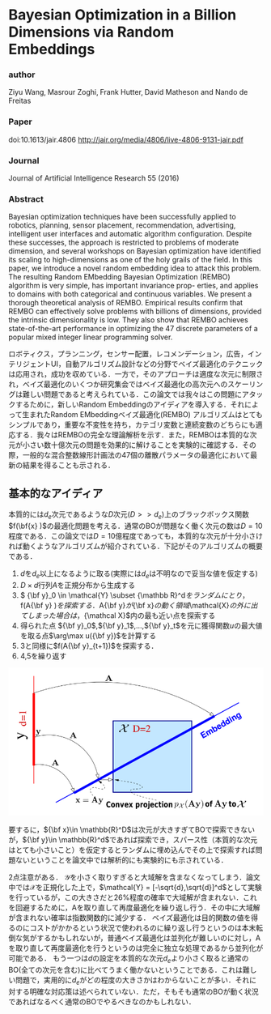 # Bayesian Optimization in a Billion Dimensions via Random Embeddings
### author
Ziyu Wang‚ Masrour Zoghi‚ Frank Hutter‚ David Matheson and Nando de Freitas
### Paper
doi:10.1613/jair.4806
http://jair.org/media/4806/live-4806-9131-jair.pdf
### Journal
Journal of Artificial Intelligence Research 55 (2016)
### Abstract
Bayesian optimization techniques have been successfully applied to robotics, planning, sensor placement, recommendation, advertising, intelligent user interfaces and automatic algorithm configuration. Despite these successes, the approach is restricted to problems of moderate dimension, and several workshops on Bayesian optimization have identified its scaling to high-dimensions as one of the holy grails of the field. In this paper, we introduce a novel random embedding idea to attack this problem. The resulting Random EMbedding Bayesian Optimization (REMBO) algorithm is very simple, has important invariance prop- erties, and applies to domains with both categorical and continuous variables. We present a thorough theoretical analysis of REMBO. Empirical results confirm that REMBO can effectively solve problems with billions of dimensions, provided the intrinsic dimensionality is low. They also show that REMBO achieves state-of-the-art performance in optimizing the 47 discrete parameters of a popular mixed integer linear programming solver.

ロボティクス，プランニング，センサー配置，レコメンデーション，広告，インテリジェントUI，自動アルゴリズム設計などの分野でベイズ最適化のテクニックは応用され，成功を収めている．一方で，そのアプローチは適度な次元に制限され，ベイズ最適化のいくつか研究集会ではベイズ最適化の高次元へのスケーリングは難しい問題であると考えられている．この論文では我々はこの問題にアタックするために，新しいRandom Embeddingのアイディアを導入する．それによって生まれたRandom EMbeddingベイズ最適化(REMBO) アルゴリズムはとてもシンプルであり，重要な不変性を持ち，カテゴリ変数と連続変数のどちらにも適応する．我々はREMBOの完全な理論解析を示す．また，REMBOは本質的な次元が小さい数十億次元の問題を効果的に解けることを実験的に確認する．その際，一般的な混合整数線形計画法の47個の離散パラメータの最適化において最新の結果を得ることも示される．

## 基本的なアイディア
本質的には$d_e$次元であるような$D$次元($D\gt \gt d_e$)上のブラックボックス関数$f(\bf{x} )$の最適化問題を考える．通常のBOが問題なく働く次元の数は$D=10$程度である．この論文では$D=10$億程度であっても，本質的な次元が十分小さければ動くようなアルゴリズムが紹介されている．下記がそのアルゴリズムの概要である．

1. $d$を$d_e$以上になるように取る(実際には$d_e$は不明なので妥当な値を仮定する)
2. $D\times d$行列$A$を正規分布から生成する
3. $ {\bf y}_0 \in \mathcal{Y} \subset {\mathbb R}^d$をランダムにとり，$f(A{\bf y} )$を探索する．$A{\bf y}$が${\bf x}$の動く領域$\mathcal{X}$の外に出てしまった場合は，${\mathcal X}$内の最も近い点を探索する
4. 得られた点 ${\bf y}_0$,${\bf y}_1$,...,${\bf y}_t$を元に獲得関数$u$の最大値を取る点$\arg\max u({\bf y})$を計算する
5. 3と同様に$f(A{\bf y}_{t+1})$を探索する．
6. 4,5を繰り返す

![](/img/REMBO.png "rembo")

要するに，${\bf x}\in \mathbb{R}^D$は次元が大きすぎてBOで探索できないが，${\bf y}\in \mathbb{R}^d$であれば探索でき，スパース性（本質的な次元はとても小さいこと）を仮定するとランダムに埋め込んでその上で探索すれば問題ないということを論文中では解析的にも実験的にも示されている．

2点注意がある．
$\mathcal{Y}$を小さく取りすぎると大域解を含まなくなってしまう．論文中では$\mathcal{X}$を正規化した上で，$\mathcal{Y} = [-\sqrt{d},\sqrt{d}]^d$として実験を行っているが，この大きさだと26%程度の確率で大域解が含まれない．これを回避するために，Aを取り直して再度最適化を繰り返し行う．その中に大域解が含まれない確率は指数関数的に減少する．
ベイズ最適化は目的関数の値を得るのにコストがかかるという状況で使われるのに繰り返し行うというのは本末転倒な気がするかもしれないが，普通ベイズ最適化は並列化が難しいのに対し，Aを取り直して再度最適化を行うというのは完全に独立な処理であるから並列化が可能である．
もう一つは$d$の設定を本質的な次元$d_e$より小さく取ると通常のBO(全ての次元を含む)に比べてうまく働かないということである．これは難しい問題で，実用的に$d_e$がどの程度の大きさかはわからないことが多い．それに対する明確な対応策は述べられていない．ただ，そもそも通常のBOが動く状況であればなるべく通常のBOでやるべきなのかもしれない．
